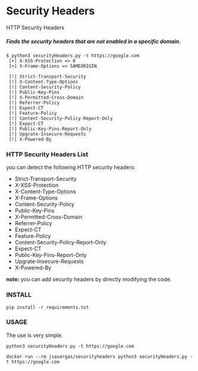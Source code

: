# Security Headers

HTTP Security Headers 



##### Finds the security headers that are not enabled in a specific domain.
```
$ python3 securityHeaders.py -t https://google.com
 [+] X-XSS-Protection => 0
 [+] X-Frame-Options => SAMEORIGIN
 
 [!] Strict-Transport-Security 
 [!] X-Content-Type-Options 
 [!] Content-Security-Policy 
 [!] Public-Key-Pins 
 [!] X-Permitted-Cross-Domain 
 [!] Referrer-Policy 
 [!] Expect-CT 
 [!] Feature-Policy 
 [!] Content-Security-Policy-Report-Only 
 [!] Expect-CT 
 [!] Public-Key-Pins-Report-Only 
 [!] Upgrate-Insecure-Requests 
 [!] X-Powered-By 

```


### HTTP Security Headers List

you can detect the following HTTP security headers:

* Strict-Transport-Security
* X-XSS-Protection
* X-Content-Type-Options
* X-Frame-Options
* Content-Security-Policy
* Public-Key-Pins
* X-Permitted-Cross-Domain
* Referrer-Policy
* Expect-CT
* Feature-Policy
* Content-Security-Policy-Report-Only
* Expect-CT
* Public-Key-Pins-Report-Only
* Upgrate-Insecure-Requests
* X-Powered-By

**note:** you can add security headers by directly modifying the code.

### INSTALL

```
pip install -r requirements.txt
```

### USAGE

The use is very simple.

```
python3 securityHeaders.py -t https://google.com

docker run --rm jsavargas/securityheaders python3 securityHeaders.py -t https://google.com 

```
